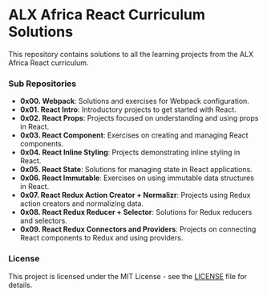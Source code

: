 # ALX Africa React Curriculum Solutions

This repository contains solutions to all the learning projects from the ALX Africa React curriculum.

### Sub Repositories

- **0x00. Webpack**: Solutions and exercises for Webpack configuration.
- **0x01. React Intro**: Introductory projects to get started with React.
- **0x02. React Props**: Projects focused on understanding and using props in React.
- **0x03. React Component**: Exercises on creating and managing React components.
- **0x04. React Inline Styling**: Projects demonstrating inline styling in React.
- **0x05. React State**: Solutions for managing state in React applications.
- **0x06. React Immutable**: Exercises on using immutable data structures in React.
- **0x07. React Redux Action Creator + Normalizr**: Projects using Redux action creators and normalizing data.
- **0x08. React Redux Reducer + Selector**: Solutions for Redux reducers and selectors.
- **0x09. React Redux Connectors and Providers**: Projects on connecting React components to Redux and using providers.

### License

This project is licensed under the MIT License - see the [LICENSE](LICENSE) file for details.
